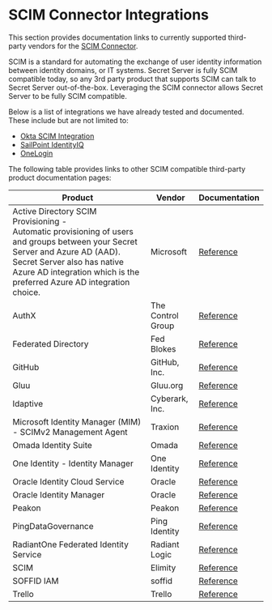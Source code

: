 [title]: # (SCIM Integrations)
[tags]: # (configuration)
[priority]: # (1)
# SCIM Connector Integrations

This section provides documentation links to currently supported third-party vendors for the [SCIM Connector](https://thy.center/scim/link/SCIMDocs).

SCIM is a standard for automating the exchange of user identity information between identity domains, or IT systems. Secret Server is fully SCIM compatible today, so any 3rd party product that supports SCIM can talk to Secret Server out-of-the-box. Leveraging the SCIM connector allows Secret Server to be fully SCIM compatible.

Below is a list of integrations we have already tested and documented. These include but are not limited to:

* [Okta SCIM Integration](../okta/scim/index.md)
* [SailPoint IdentityIQ](../sailpoint/index.md)
* [OneLogin](../onelogin/index.md)

The following table provides links to other SCIM compatible third-party product documentation pages:

| Product | Vendor | Documentation |
| ----- | ----- | ----- |
| Active Directory SCIM Provisioning - <br />Automatic provisioning of users and groups between your Secret Server and Azure AD (AAD). Secret Server also has native Azure AD integration which is the preferred Azure AD integration choice. | Microsoft | [Reference](https://azure.microsoft.com/en-us/documentation/articles/active-directory-scim-provisioning/) |
| AuthX | The Control Group | [Reference](https://github.com/the-control-group) |
| Federated Directory | Fed Blokes | [Reference](https://help.federated.directory/administrator/scim) |
| GitHub | GitHub, Inc. | [Reference](https://docs.github.com/en/free-pro-team@latest/github/setting-up-and-managing-your-enterprise/managing-organizations-in-your-enterprise-account) |
| Gluu | Gluu.org | [Reference](https://github.com/GluuFederation) |
| Idaptive | Cyberark, Inc. | [Reference](https://www.cyberark.com/products/idaptive/provisioning-and-lifecycle-management/) |
| Microsoft Identity Manager (MIM) - SCIMv2 Management Agent | Traxion | [Reference](https://www.traxion.com/en/products/iam-integration/scim-connector/) |
| Omada Identity Suite | Omada | [Reference](https://www.omada.net/) |
| One Identity - Identity Manager | One Identity | [Reference](https://www.oneidentity.com/products/identity-manager/) |
| Oracle Identity Cloud Service | Oracle | [Reference](https://docs.oracle.com/en/cloud/paas/identity-cloud/rest-api/index.html) |
| Oracle Identity Manager | Oracle | [Reference](https://docs.oracle.com/cd/E52734_01/oim/OMDEV/scim.htm#OMDEV5526) |
| Peakon | Peakon | [Reference](https://help.peakon.com/administering-your-account/technical-information-and-language-support/scim-api-integration-guide) |
| PingDataGovernance | Ping Identity | [Reference](https://www.pingidentity.com/en/products/pingdatagovernance-server.html) |
| RadiantOne Federated Identity Service | Radiant Logic | [Reference](https://www.radiantlogic.com/) |
| SCIM | Elimity | [Reference](https://github.com/elimity-com/scim) |
| SOFFID IAM | soffid | [Reference](http://confluence.soffid.org/display/SOF/SCIM) |
| Trello | Trello | [Reference](https://developers.trello.com/advanced-reference/scim) |
